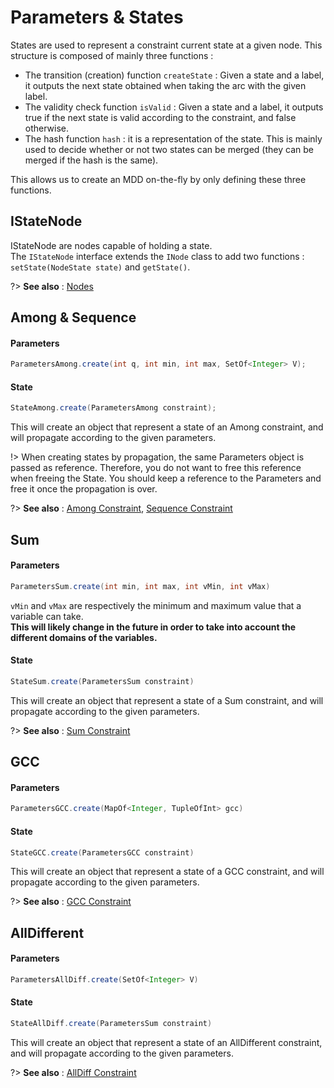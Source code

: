 # Parameters & States <!-- {docsify-ignore-all} -->

States are used to represent a constraint current state at a given node. This structure is composed of mainly three functions :  
* The transition (creation) function `createState` : Given a state and a label, it outputs the next state obtained when taking the arc with the given label.   
* The validity check function `isValid` : Given a state and a label, it outputs true if the next state is valid according to the constraint, and false otherwise.  
* The hash function `hash` : it is a representation of the state. This is mainly used to decide whether or not two states can be merged (they can be merged if the hash is the same).  

This allows us to create an MDD on-the-fly by only defining these three functions.

## IStateNode
IStateNode are nodes capable of holding a state.  
The `IStateNode` interface extends the `INode` class to add two functions : `setState(NodeState state)` and `getState()`.  

?> **See also** : [Nodes](structure/nodes)

## Among & Sequence

#### Parameters
```java
ParametersAmong.create(int q, int min, int max, SetOf<Integer> V);
```

#### State
```java
StateAmong.create(ParametersAmong constraint);
```
This will create an object that represent a state of an Among constraint, and will propagate according to the given parameters.

!> When creating states by propagation, the same Parameters object is passed as reference. Therefore, you do not want to free this reference when freeing the State. You should keep a reference to the Parameters and free it once the propagation is over.

?> **See also** : [Among Constraint](mddbuilder?id=among), [Sequence Constraint](mddbuilder?id=sequence)

## Sum

#### Parameters
```java
ParametersSum.create(int min, int max, int vMin, int vMax)
```
`vMin` and `vMax` are respectively the minimum and maximum value that a variable can take.  
**This will likely change in the future in order to take into account the different domains of the variables.**  

#### State
```java
StateSum.create(ParametersSum constraint)
```
This will create an object that represent a state of a Sum constraint, and will propagate according to the given parameters.

?> **See also** : [Sum Constraint](mddbuilder?id=sum)

## GCC

#### Parameters
```java
ParametersGCC.create(MapOf<Integer, TupleOfInt> gcc)
```

#### State
```java
StateGCC.create(ParametersGCC constraint)
```
This will create an object that represent a state of a GCC constraint, and will propagate according to the given parameters.

?> **See also** : [GCC Constraint](mddbuilder?id=gcc)

## AllDifferent

#### Parameters
```java
ParametersAllDiff.create(SetOf<Integer> V)
```

#### State
```java
StateAllDiff.create(ParametersSum constraint)
```
This will create an object that represent a state of an AllDifferent constraint, and will propagate according to the given parameters.

?> **See also** : [AllDiff Constraint](mddbuilder?id=alldiff)
